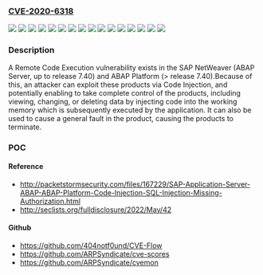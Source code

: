 ### [CVE-2020-6318](https://cve.mitre.org/cgi-bin/cvename.cgi?name=CVE-2020-6318)
![](https://img.shields.io/static/v1?label=Product&message=SAP%20NetWeaver%20(ABAP%20Server)%20and%20ABAP%20Platform&color=blue)
![](https://img.shields.io/static/v1?label=Version&message=%3C%20700%20&color=brightgreen)
![](https://img.shields.io/static/v1?label=Version&message=%3C%20701%20&color=brightgreen)
![](https://img.shields.io/static/v1?label=Version&message=%3C%20702%20&color=brightgreen)
![](https://img.shields.io/static/v1?label=Version&message=%3C%20710%20&color=brightgreen)
![](https://img.shields.io/static/v1?label=Version&message=%3C%20711%20&color=brightgreen)
![](https://img.shields.io/static/v1?label=Version&message=%3C%20730%20&color=brightgreen)
![](https://img.shields.io/static/v1?label=Version&message=%3C%20731%20&color=brightgreen)
![](https://img.shields.io/static/v1?label=Version&message=%3C%20740%20&color=brightgreen)
![](https://img.shields.io/static/v1?label=Version&message=%3C%20750%20&color=brightgreen)
![](https://img.shields.io/static/v1?label=Version&message=%3C%20751%20&color=brightgreen)
![](https://img.shields.io/static/v1?label=Version&message=%3C%20752%20&color=brightgreen)
![](https://img.shields.io/static/v1?label=Version&message=%3C%20753%20&color=brightgreen)
![](https://img.shields.io/static/v1?label=Version&message=%3C%20754%20&color=brightgreen)
![](https://img.shields.io/static/v1?label=Version&message=%3C%20755%20&color=brightgreen)
![](https://img.shields.io/static/v1?label=Vulnerability&message=Code%20Injection&color=brightgreen)

### Description

A Remote Code Execution vulnerability exists in the SAP NetWeaver (ABAP Server, up to release 7.40) and ABAP Platform (> release 7.40).Because of this, an attacker can exploit these products via Code Injection, and potentially enabling to take complete control of the products, including viewing, changing, or deleting data by injecting code into the working memory which is subsequently executed by the application. It can also be used to cause a general fault in the product, causing the products to terminate.

### POC

#### Reference
- http://packetstormsecurity.com/files/167229/SAP-Application-Server-ABAP-ABAP-Platform-Code-Injection-SQL-Injection-Missing-Authorization.html
- http://seclists.org/fulldisclosure/2022/May/42

#### Github
- https://github.com/404notf0und/CVE-Flow
- https://github.com/ARPSyndicate/cve-scores
- https://github.com/ARPSyndicate/cvemon

